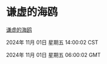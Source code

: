 # 谦虚的海鸥
[谦虚的海鸥](http://219.139.197.74:56308/qxdho/course/base/hotlink/index.php)

2024年 11月 01日 星期五 14:00:02 CST

2024年 11月 01日 星期五 06:00:02 GMT
